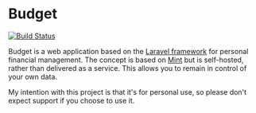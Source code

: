 # Budget

[![Build Status](https://travis-ci.org/laravel/framework.svg)](https://travis-ci.org/laravel/framework)

Budget is a web application based on the [Laravel framework](http://laravel.com/) for personal financial management. The concept is based on [Mint](http://mint.com) but is self-hosted, rather than delivered as a service. This allows you to remain in control of your own data.

My intention with this project is that it's for personal use, so please don't expect support if you choose to use it.